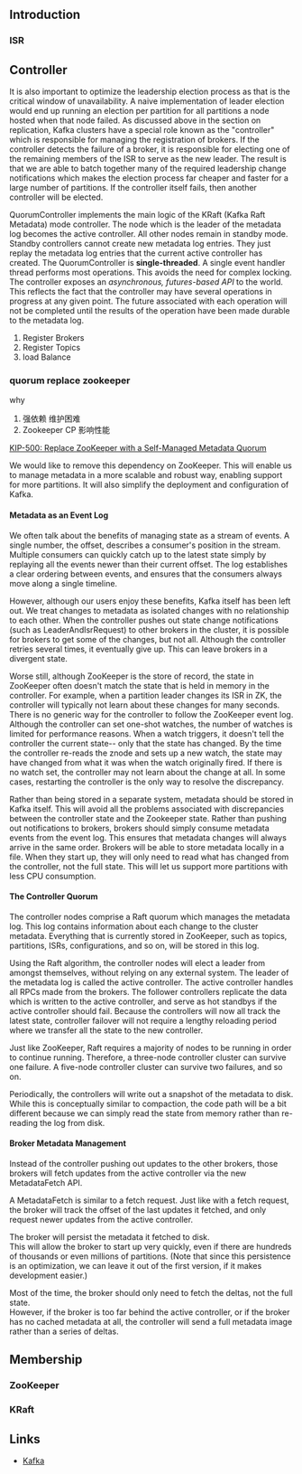 ## Introduction


### ISR



## Controller

It is also important to optimize the leadership election process as that is the critical window of unavailability.
A naive implementation of leader election would end up running an election per partition for all partitions a node hosted when that node failed.
As discussed above in the section on replication, Kafka clusters have a special role known as the "controller" which is responsible for managing the registration of brokers.
If the controller detects the failure of a broker, it is responsible for electing one of the remaining members of the ISR to serve as the new leader.
The result is that we are able to batch together many of the required leadership change notifications which makes the election process far cheaper and faster for a large number of partitions.
If the controller itself fails, then another controller will be elected.

QuorumController implements the main logic of the KRaft (Kafka Raft Metadata) mode controller.
The node which is the leader of the metadata log becomes the active controller.
All other nodes remain in standby mode. Standby controllers cannot create new metadata log entries.
They just replay the metadata log entries that the current active controller has created.
The QuorumController is **single-threaded**. A single event handler thread performs most operations.
This avoids the need for complex locking.
The controller exposes an *asynchronous, futures-based API* to the world.
This reflects the fact that the controller may have several operations in progress at any given point.
The future associated with each operation will not be completed until the results of the operation have been made durable to the metadata log.

1. Register Brokers
2. Register Topics
3. load Balance

### quorum replace zookeeper

why

1. 强依赖 维护困难
2. Zookeeper CP 影响性能

[KIP-500: Replace ZooKeeper with a Self-Managed Metadata Quorum](https://cwiki.apache.org/confluence/display/KAFKA/KIP-500%3A+Replace+ZooKeeper+with+a+Self-Managed+Metadata+Quorum)

We would like to remove this dependency on ZooKeeper.
This will enable us to manage metadata in a more scalable and robust way, enabling support for more partitions.
It will also simplify the deployment and configuration of Kafka.

#### Metadata as an Event Log

We often talk about the benefits of managing state as a stream of events.
A single number, the offset, describes a consumer's position in the stream.
Multiple consumers can quickly catch up to the latest state simply by replaying all the events newer than their current offset.
The log establishes a clear ordering between events, and ensures that the consumers always move along a single timeline.

However, although our users enjoy these benefits, Kafka itself has been left out.  We treat changes to metadata as isolated changes with no relationship to each other.
When the controller pushes out state change notifications (such as LeaderAndIsrRequest) to other brokers in the cluster, it is possible for brokers to get some of the changes, but not all.
Although the controller retries several times, it eventually give up.  This can leave brokers in a divergent state.

Worse still, although ZooKeeper is the store of record, the state in ZooKeeper often doesn't match the state that is held in memory in the controller.
For example, when a partition leader changes its ISR in ZK, the controller will typically not learn about these changes for many seconds.
There is no generic way for the controller to follow the ZooKeeper event log.
Although the controller can set one-shot watches, the number of watches is limited for performance reasons.
When a watch triggers, it doesn't tell the controller the current state-- only that the state has changed.
By the time the controller re-reads the znode and sets up a new watch, the state may have changed from what it was when the watch originally fired.
If there is no watch set, the controller may not learn about the change at all.  In some cases, restarting the controller is the only way to resolve the discrepancy.

Rather than being stored in a separate system, metadata should be stored in Kafka itself.  This will avoid all the problems associated with discrepancies between the controller state and the Zookeeper state.
Rather than pushing out notifications to brokers, brokers should simply consume metadata events from the event log.  This ensures that metadata changes will always arrive in the same order.
Brokers will be able to store metadata locally in a file.  When they start up, they will only need to read what has changed from the controller, not the full state.
This will let us support more partitions with less CPU consumption.

#### The Controller Quorum

The controller nodes comprise a Raft quorum which manages the metadata log.  This log contains information about each change to the cluster metadata.  Everything that is currently stored in ZooKeeper, such as topics, partitions, ISRs, configurations, and so on, will be stored in this log.

Using the Raft algorithm, the controller nodes will elect a leader from amongst themselves, without relying on any external system.  The leader of the metadata log is called the active controller.  The active controller handles all RPCs made from the brokers.  The follower controllers replicate the data which is written to the active controller, and serve as hot standbys if the active controller should fail.  Because the controllers will now all track the latest state, controller failover will not require a lengthy reloading period where we transfer all the state to the new controller.

Just like ZooKeeper, Raft requires a majority of nodes to be running in order to continue running.  Therefore, a three-node controller cluster can survive one failure.  A five-node controller cluster can survive two failures, and so on.

Periodically, the controllers will write out a snapshot of the metadata to disk.  While this is conceptually similar to compaction, the code path will be a bit different because we can simply read the state from memory rather than re-reading the log from disk.

#### Broker Metadata Management

Instead of the controller pushing out updates to the other brokers, those brokers will fetch updates from the active controller via the new MetadataFetch API.

A MetadataFetch is similar to a fetch request.  Just like with a fetch request, the broker will track the offset of the last updates it fetched, and only request newer updates from the active controller.

The broker will persist the metadata it fetched to disk.  
This will allow the broker to start up very quickly, even if there are hundreds of thousands or even millions of partitions.
(Note that since this persistence is an optimization, we can leave it out of the first version, if it makes development easier.)

Most of the time, the broker should only need to fetch the deltas, not the full state.  
However, if the broker is too far behind the active controller, or if the broker has no cached metadata at all, the controller will send a full metadata image rather than a series of deltas.



## Membership



### ZooKeeper





### KRaft



## Links

- [Kafka](/docs/CS/MQ/Kafka/Kafka.md)